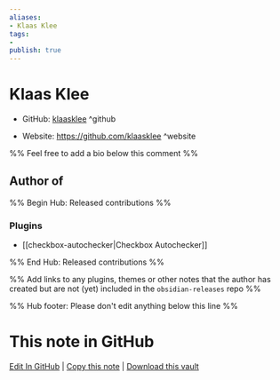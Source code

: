 ```yaml
---
aliases:
- Klaas Klee
tags:
- 
publish: true
---
```


# Klaas Klee

- GitHub: [klaasklee](https://github.com/klaasklee/) ^github
<!-- - Discord: `@` ^discord-->
- Website: <https://github.com/klaasklee> ^website
<!-- - [[Publish sites|Publish site]]: <https://> ^publish-->

%% Feel free to add a bio below this comment %%


## Author of

%% Begin Hub: Released contributions %%
### Plugins
- [[checkbox-autochecker|Checkbox Autochecker]]

%% End Hub: Released contributions %%

%% Add links to any plugins, themes or other notes that the author has created but are not (yet) included in the `obsidian-releases` repo %%

<!--
### Unlisted plugins
-->

<!--
### Others
-->

<!--
## Sponsor this author
-->

<!-- - [[GitHub sponsors]]: [Sponsor @klaasklee on GitHub Sponsors](https://github.com/sponsors/klaasklee) ^github-sponsor-->
<!-- - [[Buy me a coffee]]: <https://> ^buy-me-a-coffee-->
<!-- - [[PayPal]]: <https://> ^paypal-->
<!-- - [[Patreon]]: <https://> ^patreon-->

<!--
## Follow this author
-->

<!-- - [[YouTube Channels|On YouTube]]: <https://> ^youtube-->
<!-- - Twitter: <https://> ^twitter-->
<!-- - ... -->

%% Hub footer: Please don't edit anything below this line %%

# This note in GitHub

<span class="git-footer">[Edit In GitHub](https://github.dev/obsidian-community/obsidian-hub/blob/main/01%20-%20Community/People/klaasklee.md "git-hub-edit-note") | [Copy this note](https://raw.githubusercontent.com/obsidian-community/obsidian-hub/main/01%20-%20Community/People/klaasklee.md "git-hub-copy-note") | [Download this vault](https://github.com/obsidian-community/obsidian-hub/archive/refs/heads/main.zip "git-hub-download-vault") </span>

